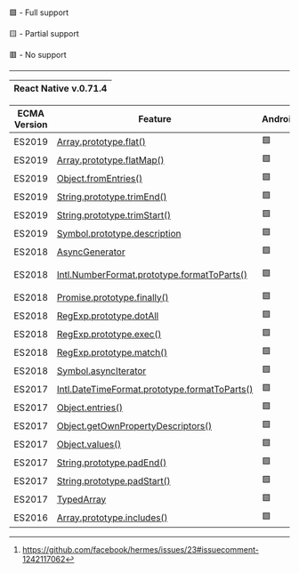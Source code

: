 🟩 - Full support

🟨 - Partial support

🟥 - No support

---

<table>
    <thead>
        <tr>
            <th colspan=3>React Native v.0.71.4</th>
        </tr>
    </thead>
</table>

| ECMA Version | Feature                                                                                                                                                             | Android | Ios    |
| ------------ | ------------------------------------------------------------------------------------------------------------------------------------------------------------------- | ------- | ------ |
| ES2019       | [Array.prototype.flat()](https://developer.mozilla.org/en-US/docs/Web/JavaScript/Reference/Global_Objects/Array/flat)                                               | 🟩      | 🟩     |
| ES2019       | [Array.prototype.flatMap()](https://developer.mozilla.org/en-US/docs/Web/JavaScript/Reference/Global_Objects/Array/flatMap)                                         | 🟩      | 🟩     |
| ES2019       | [Object.fromEntries()](https://developer.mozilla.org/en-US/docs/Web/JavaScript/Reference/Global_Objects/Object/fromEntries)                                         | 🟩      | 🟩     |
| ES2019       | [String.prototype.trimEnd()](https://developer.mozilla.org/en-US/docs/Web/JavaScript/Reference/Global_Objects/String/trimEnd)                                       | 🟩      | 🟩     |
| ES2019       | [String.prototype.trimStart()](https://developer.mozilla.org/en-US/docs/Web/JavaScript/Reference/Global_Objects/String/trimStart)                                   | 🟩      | 🟩     |
| ES2019       | [Symbol.prototype.description](https://developer.mozilla.org/en-US/docs/Web/JavaScript/Reference/Global_Objects/Symbol/description)                                 | 🟩      | 🟩     |
| ES2018       | [AsyncGenerator](https://developer.mozilla.org/en-US/docs/Web/JavaScript/Reference/Global_Objects/AsyncGenerator)                                                   | 🟩      | 🟩     |
| ES2018       | [Intl.NumberFormat.prototype.formatToParts()](https://developer.mozilla.org/en-US/docs/Web/JavaScript/Reference/Global_Objects/Intl/NumberFormat/formatToParts)     | 🟩      | 🟥[^1] |
| ES2018       | [Promise.prototype.finally()](https://developer.mozilla.org/en-US/docs/Web/JavaScript/Reference/Global_Objects/Promise/finally)                                     | 🟩      | 🟩     |
| ES2018       | [RegExp.prototype.dotAll](https://developer.mozilla.org/en-US/docs/Web/JavaScript/Reference/Global_Objects/RegExp/dotAll)                                           | 🟩      | 🟩     |
| ES2018       | [RegExp.prototype.exec()](https://developer.mozilla.org/en-US/docs/Web/JavaScript/Reference/Global_Objects/RegExp/exec)                                             | 🟩      | 🟩     |
| ES2018       | [RegExp.prototype.match()](https://developer.mozilla.org/en-US/docs/Web/JavaScript/Reference/Global_Objects/RegExp/@@match)                                         | 🟩      | 🟩     |
| ES2018       | [Symbol.asyncIterator](https://developer.mozilla.org/en-US/docs/Web/JavaScript/Reference/Global_Objects/Symbol/asyncIterator)                                       | 🟩      | 🟩     |
| ES2017       | [Intl.DateTimeFormat.prototype.formatToParts()](https://developer.mozilla.org/en-US/docs/Web/JavaScript/Reference/Global_Objects/Intl/DateTimeFormat/formatToParts) | 🟩      | 🟩     |
| ES2017       | [Object.entries()](https://developer.mozilla.org/en-US/docs/Web/JavaScript/Reference/Global_Objects/Object/entries)                                                 | 🟩      | 🟩     |
| ES2017       | [Object.getOwnPropertyDescriptors()](https://developer.mozilla.org/en-US/docs/Web/JavaScript/Reference/Global_Objects/Object/getOwnPropertyDescriptors)             | 🟩      | 🟩     |
| ES2017       | [Object.values()](https://developer.mozilla.org/en-US/docs/Web/JavaScript/Reference/Global_Objects/Object/values)                                                   | 🟩      | 🟩     |
| ES2017       | [String.prototype.padEnd()](https://developer.mozilla.org/en-US/docs/Web/JavaScript/Reference/Global_Objects/String/padEnd)                                         | 🟩      | 🟩     |
| ES2017       | [String.prototype.padStart()](https://developer.mozilla.org/en-US/docs/Web/JavaScript/Reference/Global_Objects/String/padStart)                                     | 🟩      | 🟩     |
| ES2017       | [TypedArray](https://developer.mozilla.org/en-US/docs/Web/JavaScript/Reference/Global_Objects/TypedArray)                                                           | 🟩      | 🟩     |
| ES2016       | [Array.prototype.includes()](https://developer.mozilla.org/en-US/docs/Web/JavaScript/Reference/Global_Objects/Array/includes)                                       | 🟩      | 🟩     |

[^1]: https://github.com/facebook/hermes/issues/23#issuecomment-1242117062
